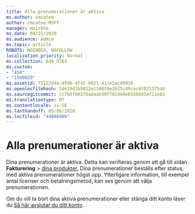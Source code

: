 ```yaml
---
title: Alla prenumerationer är aktiva
ms.author: cmcatee
author: cmcatee-MSFT
manager: mnirkhe
ms.date: 04/21/2020
ms.audience: Admin
ms.topic: article
ROBOTS: NOINDEX, NOFOLLOW
localization_priority: Normal
ms.collection: Adm_O365
ms.custom:
- "458"
- "1500020"
ms.assetid: 71122d4a-df0b-4fa5-b921-41ce3ac49916
ms.openlocfilehash: 54619d2b5012ec100f8e1b25c49cec6f821375dd
ms.sourcegitcommit: cc7b6f00275adaab90f702d48e65500434f11e83
ms.translationtype: MT
ms.contentlocale: sv-SE
ms.lasthandoff: 05/06/2020
ms.locfileid: "44086906"
---
```

# <a name="all-subscriptions-are-active"></a>Alla prenumerationer är aktiva

Dina prenumerationer är aktiva. Detta kan verifieras genom att gå till sidan **Fakturering** \> [dina produkter.](https://go.microsoft.com/fwlink/p/?linkid=842054) Dina prenumerationer beställs efter status, med aktiva prenumerationer högst upp. Ytterligare information, till exempel antal licenser och betalningsmetod, kan ses genom att välja prenumerationen.
  
Om du vill ta bort dina aktiva prenumerationer eller stänga ditt konto läser du [Så här avslutar du ditt konto](https://docs.microsoft.com/microsoft-365/commerce/close-your-account?view=o365-worldwide).
